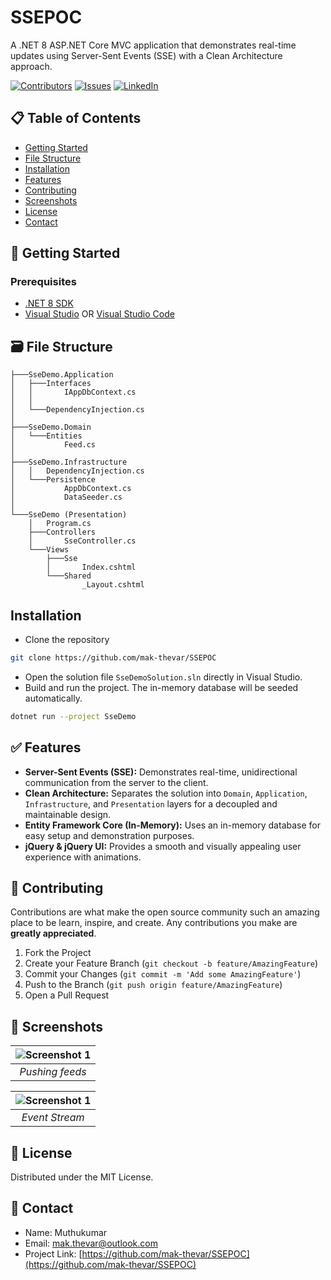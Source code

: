 # SSEPOC

A .NET 8 ASP.NET Core MVC application that demonstrates real-time updates using Server-Sent Events (SSE) with a Clean Architecture approach.

[![Contributors][contributors-shield]][contributors-url]
[![Issues][issues-shield]][issues-url]
[![LinkedIn][linkedin-shield]][linkedin-url]

## 📋 Table of Contents
* [Getting Started](#-getting-started)
* [File Structure](#-file-structure)
* [Installation](#installation)
* [Features](#-features)
* [Contributing](#-contributing)
* [Screenshots](#-screenshots)
* [License](#-license)
* [Contact](#-contact)

## 🏁 Getting Started
### Prerequisites
- [.NET 8 SDK](https://dotnet.microsoft.com/download/dotnet/8.0)
- [Visual Studio](https://visualstudio.microsoft.com/) OR [Visual Studio Code](https://code.visualstudio.com/)

## 🗃️ File Structure
```
├───SseDemo.Application
│   ├───Interfaces
│   │       IAppDbContext.cs
│   │
│   └───DependencyInjection.cs
│
├───SseDemo.Domain
│   └───Entities
│           Feed.cs
│
├───SseDemo.Infrastructure
│   │   DependencyInjection.cs
│   └───Persistence
│           AppDbContext.cs
│           DataSeeder.cs
│
└───SseDemo (Presentation)
    │   Program.cs
    ├───Controllers
    │       SseController.cs
    └───Views
        ├───Sse
        │       Index.cshtml
        └───Shared
                _Layout.cshtml
```

## Installation
- Clone the repository
```sh
git clone https://github.com/mak-thevar/SSEPOC
```
- Open the solution file `SseDemoSolution.sln` directly in Visual Studio.
- Build and run the project. The in-memory database will be seeded automatically.
```sh
dotnet run --project SseDemo
```

## ✅ Features
- **Server-Sent Events (SSE):** Demonstrates real-time, unidirectional communication from the server to the client.
- **Clean Architecture:** Separates the solution into `Domain`, `Application`, `Infrastructure`, and `Presentation` layers for a decoupled and maintainable design.
- **Entity Framework Core (In-Memory):** Uses an in-memory database for easy setup and demonstration purposes.
- **jQuery & jQuery UI:** Provides a smooth and visually appealing user experience with animations.

## 🔘 Contributing
Contributions are what make the open source community such an amazing place to be learn, inspire, and create. Any contributions you make are **greatly appreciated**.

1. Fork the Project
2. Create your Feature Branch (`git checkout -b feature/AmazingFeature`)
3. Commit your Changes (`git commit -m 'Add some AmazingFeature'`)
4. Push to the Branch (`git push origin feature/AmazingFeature`)
5. Open a Pull Request

## 📸 Screenshots
| ![Screenshot 1](Screenshots/ssedemo1.gif) |
|:--:| 
| *Pushing feeds* |

| ![Screenshot 1](Screenshots/ssedemo2.gif) |
|:--:| 
| *Event Stream* |




## 🎫 License
Distributed under the MIT License.

## 📱 Contact
- Name: Muthukumar
- Email: mak.thevar@outlook.com
- Project Link: [https://github.com/mak-thevar/SSEPOC](https://github.com/mak-thevar/SSEPOC)

[contributors-shield]: https://img.shields.io/github/contributors/mak-thevar/SSEPOC.svg?style=flat-square
[contributors-url]: https://github.com/mak-thevar/SSEPOC/graphs/contributors
[issues-shield]: https://img.shields.io/github/issues/mak-thevar/SSEPOC.svg?style=flat-square
[issues-url]: https://github.com/mak-thevar/SSEPOC/issues
[linkedin-shield]: https://img.shields.io/badge/-LinkedIn-black.svg?style=flat-square&logo=linkedin&colorB=555
[linkedin-url]: https://www.linkedin.com/in/mak11/